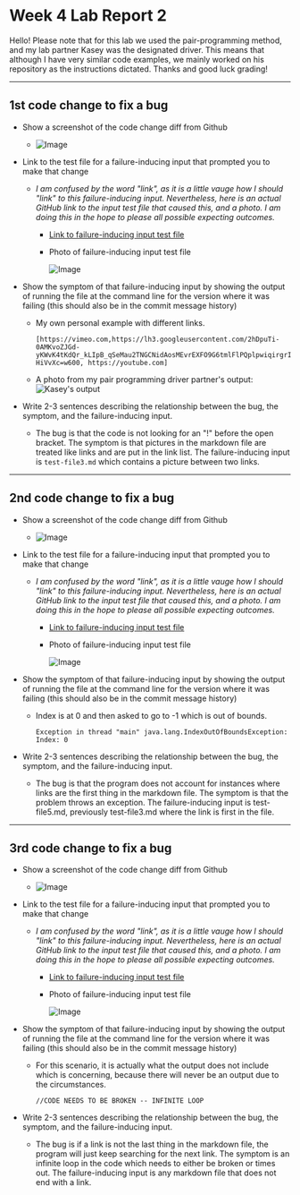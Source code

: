 # Week 4 Lab Report 2

Hello! Please note that for this lab we used the pair-programming method, and my lab partner Kasey was the designated driver. This means that although I have very similar code examples, we mainly worked on his repository as the instructions dictated. Thanks and good luck grading!

---

## 1st code change to fix a bug

* Show a screenshot of the code change diff from Github

    * ![Image](lab-report-2-photos\screencapture-github-zayverrulez-markdown-parser-commit-535ea718011a88ef2952324682ae1341ea2a8013-2022-04-24-21_44_30.png)

* Link to the test file for a failure-inducing input that prompted you to make that
change

    * *I am confused by the word "link", as it is a little vauge how I should "link" to this failure-inducing input. Nevertheless, here is an actual GitHub link to the input test file that caused this, and a photo. I am doing this in the hope to please all possible expecting outcomes.*

        * [Link to failure-inducing input test file](https://github.com/zayverrulez/markdown-parser/blob/main/test-file3.md)

        * Photo of failure-inducing input test file

            ![Image](lab-report-2-photos\Screenshot_5.png)

* Show the symptom of that failure-inducing input by showing the output of
running the file at the command line for the version where it was failing (this
should also be in the commit message history)
    * My own personal example with different links.
      ```
      [https://vimeo.com,https://lh3.googleusercontent.com/2hDpuTi-0AMKvoZJGd-yKWvK4tKdQr_kLIpB_qSeMau2TNGCNidAosMEvrEXFO9G6tmlFlPQplpwiqirgrIPWnCKMvElaYgI-HiVvXc=w600, https://youtube.com]
      ```
    * A photo from my pair programming driver partner's output:
    ![Kasey's output](lab-report-2-photos\Screenshot_4.png)

* Write 2-3 sentences describing the relationship between the bug, the
symptom, and the failure-inducing input.

    * The bug is that the code is not looking for an "!" before the open bracket. The symptom is that pictures in the markdown file are treated like links and are put in the link list. The failure-inducing input is `test-file3.md` which contains a picture between two links. 

---

## 2nd code change to fix a bug

* Show a screenshot of the code change diff from Github

    * ![Image](lab-report-2-photos\Screenshot_6.png)

* Link to the test file for a failure-inducing input that prompted you to make that
change

    * *I am confused by the word "link", as it is a little vauge how I should "link" to this failure-inducing input. Nevertheless, here is an actual GitHub link to the input test file that caused this, and a photo. I am doing this in the hope to please all possible expecting outcomes.*

        * [Link to failure-inducing input test file](https://github.com/zayverrulez/markdown-parser/blob/main/test-file4.md)

        * Photo of failure-inducing input test file

            ![Image](lab-report-2-photos\Screenshot_1.png)

* Show the symptom of that failure-inducing input by showing the output of
running the file at the command line for the version where it was failing (this
should also be in the commit message history)
    * Index is at 0 and then asked to go to -1 which is out of bounds.
      ```
      Exception in thread "main" java.lang.IndexOutOfBoundsException: Index: 0
      ```

* Write 2-3 sentences describing the relationship between the bug, the
symptom, and the failure-inducing input.

    * The bug is that the program does not account for instances where links are the first thing in the markdown file. The symptom is that the problem throws an exception. The failure-inducing input is test-file5.md, previously test-file3.md where the link is first in the file.

---

## 3rd code change to fix a bug

* Show a screenshot of the code change diff from Github

    * ![Image](lab-report-2-photos\Screenshot_7.png)

* Link to the test file for a failure-inducing input that prompted you to make that
change

    * *I am confused by the word "link", as it is a little vauge how I should "link" to this failure-inducing input. Nevertheless, here is an actual GitHub link to the input test file that caused this, and a photo. I am doing this in the hope to please all possible expecting outcomes.*

        * [Link to failure-inducing input test file](https://github.com/zayverrulez/markdown-parser/blob/main/test-file4.md)

        * Photo of failure-inducing input test file

            ![Image](lab-report-2-photos\Screenshot_3.png)

* Show the symptom of that failure-inducing input by showing the output of
running the file at the command line for the version where it was failing (this
should also be in the commit message history)
    * For this scenario, it is actually what the output does not include which is concerning, because there will never be an output due to the circumstances.
      ```
      //CODE NEEDS TO BE BROKEN -- INFINITE LOOP
      ```

* Write 2-3 sentences describing the relationship between the bug, the
symptom, and the failure-inducing input.

    * The bug is if a link is not the last thing in the markdown file, the program will just keep searching for the next link. The symptom is an infinite loop in the code which needs to either be broken or times out. The failure-inducing input is any markdown file that does not end with a link.
    